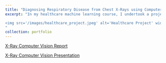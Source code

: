 ```yaml
---
title: "Diagnosing Respiratory Disease from Chest X-Rays using Computer Vision"
excerpt: "In my healthcare machine learning course, I undertook a project focused on predicting a patient's diagnosis from a chest X-ray, identifying one of four potential outcomes: healthy, COVID, lung opacity, and viral pneumonia. For this challenge, I compared two CNNs (ResNet18 and VGG16), an Ensemble VAE (Variational AutoEncoder), and a self-supervised MAE-ViT (Masked AutoEncoder Visual Transformer). While all models showed promise, the VGG and ResNet models demonstrated the most robust performance, reaching overall precisions of 0.88 and 0.85, respectively. This project highlights the potential of computer vision in radiology (specifically multi-class diagnoses).

<img src='/images/healthcare_project.jpeg' alt='Healthcare Project' width='400' height='400' style='display: block; margin: 0 auto;'>
"
collection: portfolio
---
```


[X-Ray Computer Vision Report](/images/healthcare_project_report.pdf)

[X-Ray Computer Vision Presentation](/images/Healthcare_Project_Presentation.pdf)
